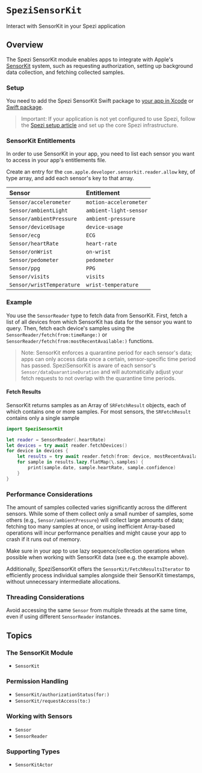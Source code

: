 # ``SpeziSensorKit``

<!--

This source file is part of the SpeziSensorKit open source project

SPDX-FileCopyrightText: 2025 Stanford University and the project authors (see CONTRIBUTORS.md)

SPDX-License-Identifier: MIT
       
-->

Interact with SensorKit in your Spezi application

## Overview
The Spezi SensorKit module enables apps to integrate with Apple's [SensorKit](https://developer.apple.com/documentation/sensorkit) system, such as requesting authorization, setting up background data collection, and fetching collected samples.

### Setup
You need to add the Spezi SensorKit Swift package to
 [your app in Xcode](https://developer.apple.com/documentation/xcode/adding-package-dependencies-to-your-app) or
 [Swift package](https://developer.apple.com/documentation/xcode/creating-a-standalone-swift-package-with-xcode#Add-a-dependency-on-another-Swift-package).

> Important: If your application is not yet configured to use Spezi, follow the
 [Spezi setup article](https://swiftpackageindex.com/stanfordspezi/spezi/documentation/spezi/initial-setup) and set up the core Spezi infrastructure. 


### SensorKit Entitlements

In order to use SensorKit in your app, you need to list each sensor you want to access in your app's entitlements file.

Create an entry for the `com.apple.developer.sensorkit.reader.allow` key, of type array, and add each sensor's key to that array.

| Sensor                      | Entitlement            |
| :-------------------------- | :--------------------- |
| ``Sensor/accelerometer``    | `motion-accelerometer` |
| ``Sensor/ambientLight``     | `ambient-light-sensor` |
| ``Sensor/ambientPressure``  | `ambient-pressure`     |
| ``Sensor/deviceUsage``      | `device-usage`         |
| ``Sensor/ecg``              | `ECG`                  |
| ``Sensor/heartRate``        | `heart-rate`           |
| ``Sensor/onWrist``          | `on-wrist`             |
| ``Sensor/pedometer``        | `pedometer`            |
| ``Sensor/ppg``              | `PPG`                  |
| ``Sensor/visits``           | `visits`               |
| ``Sensor/wristTemperature`` | `wrist-temperature`    |


### Example
You use the ``SensorReader`` type to fetch data from SensorKit.
First, fetch a list of all devices from which SensorKit has data for the sensor you want to query.
Then, fetch each device's samples using the ``SensorReader/fetch(from:timeRange:)`` or ``SensorReader/fetch(from:mostRecentAvailable:)`` functions.

> Note: SensorKit enforces a quarantine period for each sensor's data; apps can only access data once a certain, sensor-specific time period has passed.
  SpeziSensorKit is aware of each sensor's ``Sensor/dataQuarantineDuration`` and will automatically adjust your fetch requests to not overlap with the quarantine time periods.

#### Fetch Results
SensorKit returns samples as an Array of `SRFetchResult` objects, each of which contains one or more samples.
For most sensors, the `SRFetchResult` contains only a single sample

```swift
import SpeziSensorKit

let reader = SensorReader(.heartRate)
let devices = try await reader.fetchDevices()
for device in devices {
    let results = try await reader.fetch(from: device, mostRecentAvailable: .days(7))
    for sample in results.lazy.flatMap(\.samples) {
        print(sample.date, sample.heartRate, sample.confidence)
    }
}
```

### Performance Considerations
The amount of samples collected varies significantly across the different sensors.
While some of them collect only a small number of samples, some others (e.g., ``Sensor/ambientPressure``) will collect large amounts of data; fetching too many samples at once, or using inefficient Array-based operations will incur performance penalties and might cause your app to crash if it runs out of memory.

Make sure in your app to use lazy sequence/collection operations when possible when working with SensorKit data (see e.g. the example above).

Additionally, SpeziSensorKit offers the ``SensorKit/FetchResultsIterator`` to efficiently process individual samples alongside their SensorKit timestamps, without unnecessary intermediate allocations. 


### Threading Considerations
Avoid accessing the same ``Sensor`` from multiple threads at the same time, even if using different ``SensorReader`` instances.



## Topics

### The SensorKit Module
- ``SensorKit``

### Permission Handling
- ``SensorKit/authorizationStatus(for:)``
- ``SensorKit/requestAccess(to:)``

### Working with Sensors 
- ``Sensor``
- ``SensorReader``

### Supporting Types
- ``SensorKitActor``
